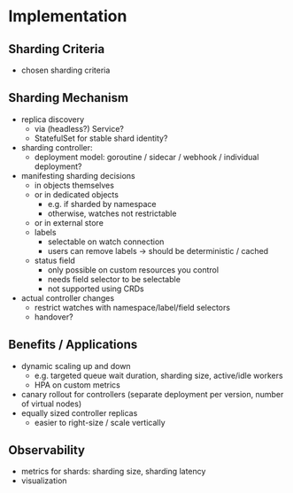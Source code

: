 # Implementation

## Sharding Criteria

- chosen sharding criteria

## Sharding Mechanism

- replica discovery
  - via (headless?) Service?
  - StatefulSet for stable shard identity?
- sharding controller:
  - deployment model: goroutine / sidecar / webhook / individual deployment?
- manifesting sharding decisions
  - in objects themselves
  - or in dedicated objects
    - e.g. if sharded by namespace
    - otherwise, watches not restrictable
  - or in external store
  - labels
    - selectable on watch connection
    - users can remove labels -> should be deterministic / cached
  - status field
    - only possible on custom resources you control
    - needs field selector to be selectable
    - not supported using CRDs
- actual controller changes
  - restrict watches with namespace/label/field selectors
  - handover?

## Benefits / Applications

- dynamic scaling up and down
  - e.g. targeted queue wait duration, sharding size, active/idle workers
  - HPA on custom metrics
- canary rollout for controllers (separate deployment per version, number of virtual nodes)
- equally sized controller replicas
  - easier to right-size / scale vertically

## Observability

- metrics for shards: sharding size, sharding latency
- visualization
